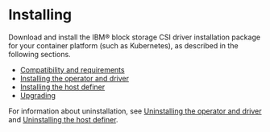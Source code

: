 # Installing

Download and install the IBM® block storage CSI driver installation package for your container platform (such as Kubernetes), as described in the following sections.

- [Compatibility and requirements](install_compatibility_requirements.md)
- [Installing the operator and driver](install_operator_driver.md)
- [Installing the host definer](install_hostdefiner.md)
- [Upgrading](upgrade.md)

For information about uninstallation, see [Uninstalling the operator and driver](uninstalling.md) and [Uninstalling the host definer](uninstalling_hostdefiner.md).


